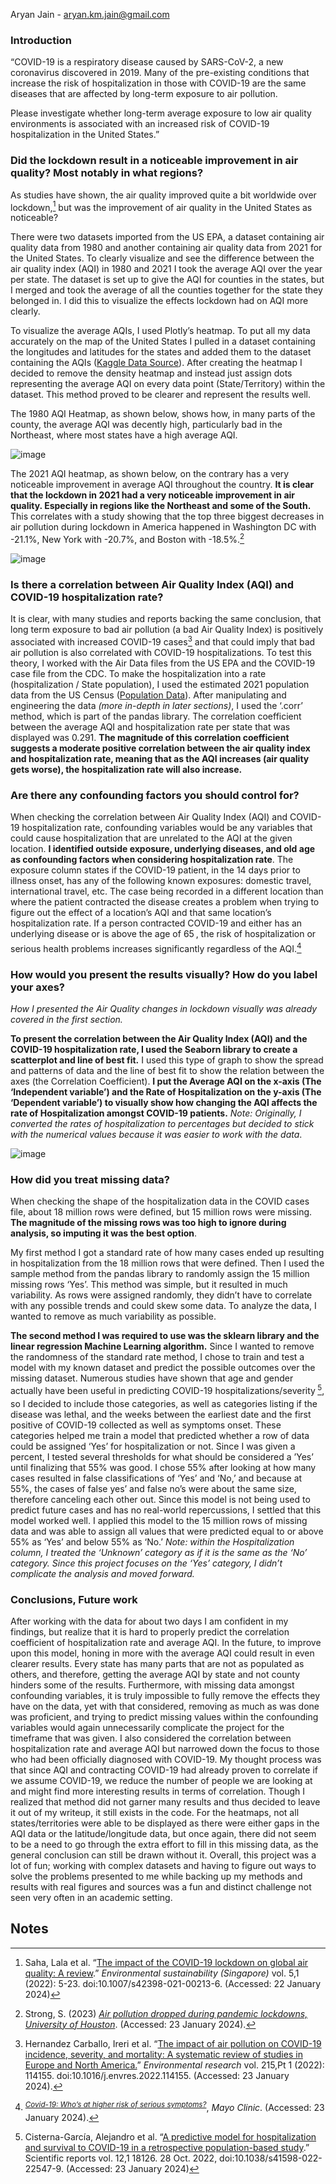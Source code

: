 

Aryan Jain - [aryan.km.jain@gmail.com](mailto:aryan.km.jain@gmail.com)


### Introduction

“COVID-19 is a respiratory disease caused by SARS-CoV-2, a new coronavirus discovered in 2019. Many of the pre-existing conditions that increase the risk of hospitalization in those with COVID-19 are the same diseases that are affected by long-term exposure to air pollution.

Please investigate whether long-term average exposure to low air quality environments is associated with an increased risk of COVID-19 hospitalization in the United States.”


### Did the lockdown result in a noticeable improvement in air quality? Most notably in what regions?

As studies have shown, the air quality improved quite a bit worldwide over lockdown,[^1] but was the improvement of air quality in the United States as noticeable? 

There were two datasets imported from the US EPA, a dataset containing air quality data from 1980 and another containing air quality data from 2021 for the United States. To clearly visualize and see the difference between the air quality index (AQI) in 1980 and 2021 I took the average AQI over the year per state. The dataset is set up to give the AQI for counties in the states, but I merged and took the average of all the counties together for the state they belonged in. I did this to visualize the effects lockdown had on AQI more clearly. 

To visualize the average AQIs, I used Plotly’s heatmap. To put all my data accurately on the map of the United States I pulled in a dataset containing the longitudes and latitudes for the states and added them to the dataset containing the AQIs ([Kaggle Data Source](https://www.kaggle.com/datasets/tennerimaheshwar/us-state-and-territory-latitude-and-longitude-data?resource=download)). After creating the heatmap I decided to remove the density heatmap and instead just assign dots representing the average AQI on every data point (State/Territory) within the dataset. This method proved to be clearer and represent the results well.

The 1980 AQI Heatmap, as shown below, shows how, in many parts of the county, the average AQI was decently high, particularly bad in the Northeast, where most states have a high average AQI.

![image](https://github.com/AryanJain-21/EMD-Challenge/assets/149397817/13115afa-8944-4ea1-9eb8-cb91c4622e7a)


The 2021 AQI heatmap, as shown below, on the contrary has a very noticeable improvement in average AQI throughout the country. **It is clear that the lockdown in 2021 had a very noticeable improvement in air quality. Especially in regions like the Northeast and some of the South.** This correlates with a study showing that the top three biggest decreases in air pollution during lockdown in America happened in Washington DC with -21.1%, New York with -20.7%, and Boston with -18.5%.[^2] 

![image](https://github.com/AryanJain-21/EMD-Challenge/assets/149397817/ae472e13-8434-4a91-992e-b1f0b3577119)


### Is there a correlation between Air Quality Index (AQI) and COVID-19 hospitalization rate?

It is clear, with many studies and reports backing the same conclusion, that long term exposure to bad air pollution (a bad Air Quality Index) is positively associated with increased COVID-19 cases[^3] and that could imply that bad air pollution is also correlated with COVID-19 hospitalizations. To test this theory, I worked with the Air Data files from the US EPA and the COVID-19 case file from the CDC. To make the hospitalization into a rate (hospitalization / State population), I used the estimated 2021 population data from the US Census ([Population Data](https://www.census.gov/data/tables/time-series/demo/popest/2020s-state-total.html)). After manipulating and engineering the data _(more in-depth in later sections)_, I used the ‘.corr’ method, which is part of the pandas library. The correlation coefficient between the average AQI and hospitalization rate per state that was displayed was 0.291. **The magnitude of this correlation coefficient suggests a moderate positive correlation between the air quality index and hospitalization rate, meaning that as the AQI increases (air quality gets worse), the hospitalization rate will also increase.**


### Are there any confounding factors you should control for?

When checking the correlation between Air Quality Index (AQI) and COVID-19 hospitalization rate, confounding variables would be any variables that could cause hospitalization that are unrelated to the AQI at the given location. **I identified outside exposure, underlying diseases, and old age as confounding factors when considering hospitalization rate**. The exposure column states if the COVID-19 patient, in the 14 days prior to illness onset, has any of the following known exposures: domestic travel, international travel, etc. The case being recorded in a different location than where the patient contracted the disease creates a problem when trying to figure out the effect of a location’s AQI and that same location’s hospitalization rate. If a person contracted COVID-19 and either has an underlying disease or is above the age of 65<sub><strong> </strong></sub>, the risk of hospitalization or serious health problems increases significantly regardless of the AQI.[^4] 


### How would you present the results visually? How do you label your axes?

_How I presented the Air Quality changes in lockdown visually was already covered in the first section._ 

**To present the correlation between the Air Quality Index (AQI) and the COVID-19 hospitalization rate, I used the Seaborn library to create a scatterplot and line of best fit.** I used this type of graph to show the spread and patterns of data and the line of best fit to show the relation between the axes (the Correlation Coefficient). **I put the Average AQI on the x-axis (The ‘Independent variable’) and the Rate of Hospitalization on the y-axis (The ‘Dependent variable’) to visually show how changing the AQI affects the rate of Hospitalization amongst COVID-19 patients.** _Note: Originally, I converted the rates of hospitalization to percentages but decided to stick with the numerical values because it was easier to work with the data_.

![image](https://github.com/AryanJain-21/EMD-Challenge/assets/149397817/d80abc76-1221-48a5-889e-339da5887614)



### How did you treat missing data?

When checking the shape of the hospitalization data in the COVID cases file, about 18 million rows were defined, but 15 million rows were missing. **The magnitude of the missing rows was too high to ignore during analysis, so imputing it was the best option**.

My first method I got a standard rate of how many cases ended up resulting in hospitalization from the 18 million rows that were defined. Then I used the sample method from the pandas library to randomly assign the 15 million missing rows ‘Yes’. This method was simple, but it resulted in much variability. As rows were assigned randomly, they didn’t have to correlate with any possible trends and could skew some data. To analyze the data, I wanted to remove as much variability as possible.

**The second method I was required to use was the sklearn library and the linear regression Machine Learning algorithm.** Since I wanted to remove the randomness of the standard rate method, I chose to train and test a model with my known dataset and predict the possible outcomes over the missing dataset. Numerous studies have shown that age and gender actually have been useful in predicting COVID-19 hospitalizations/severity<sub> </sub>[^5], so I decided to include those categories, as well as categories listing if the disease was lethal, and the weeks between the earliest date and the first positive of COVID-19 collected as well as symptoms onset. These categories helped me train a model that predicted whether a row of data could be assigned ‘Yes’ for hospitalization or not. Since I was given a percent, I tested several thresholds for what should be considered a ’Yes’ until finalizing that 55% was good. I chose 55% after looking at how many cases resulted in false classifications of ‘Yes’ and ‘No,’ and because at 55%, the cases of false yes’ and false no’s were about the same size, therefore canceling each other out. Since this model is not being used to predict future cases and has no real-world repercussions, I settled that this model worked well. I applied this model to the 15 million rows of missing data and was able to assign all values that were predicted equal to or above 55% as ‘Yes’ and below 55% as ‘No.’ _Note: within the Hospitalization column, I treated the ‘Unknown’ category as if it is the same as the ‘No’ category. Since this project focuses on the ‘Yes’ category, I didn’t complicate the analysis and moved forward._


### Conclusions, Future work

After working with the data for about two days I am confident in my findings, but realize that it is hard to properly predict the correlation coefficient of hospitalization rate and average AQI. In the future, to improve upon this model, honing in more with the average AQI could result in even clearer results. Every state has many parts that are not as populated as others, and therefore, getting the average AQI by state and not county hinders some of the results. Furthermore, with missing data amongst confounding variables, it is truly impossible to fully remove the effects they have on the data, yet with that considered, removing as much as was done was proficient, and trying to predict missing values within the confounding variables would again unnecessarily complicate the project for the timeframe that was given. I also considered the correlation between hospitalization rate and average AQI but narrowed down the focus to those who had been officially diagnosed with COVID-19. My thought process was that since AQI and contracting COVID-19 had already proven to correlate if we assume COVID-19, we reduce the number of people we are looking at and might find more interesting results in terms of correlation. Though I realized that method did not garner many results and thus decided to leave it out of my writeup, it still exists in the code. For the heatmaps, not all states/territories were able to be displayed as there were either gaps in the AQI data or the latitude/longitude data, but once again, there did not seem to be a need to go through the extra effort to fill in this missing data, as the general conclusion can still be drawn without it. Overall, this project was a lot of fun; working with complex datasets and having to figure out ways to solve the problems presented to me while backing up my methods and results with real figures and sources was a fun and distinct challenge not seen very often in an academic setting. 


<!-- Footnotes themselves at the bottom. -->
## Notes

[^1]:
     Saha, Lala et al. “[The impact of the COVID-19 lockdown on global air quality: A review](https://www.ncbi.nlm.nih.gov/pmc/articles/PMC8819204/).” _Environmental sustainability (Singapore)_ vol. 5,1 (2022): 5-23. doi:10.1007/s42398-021-00213-6. (Accessed: 22 January 2024)

[^2]:
     Strong, S. (2023) _[Air pollution dropped during pandemic lockdowns, University of Houston](https://uh.edu/news-events/stories/2022-news-articles/may-2022/05092242022-uh-covid-air-pollutant-pollution-ghahremanloo-choi.php#:~:text=The%20biggest%20air%20quality%20improvement,Washington%20DC%2C%20%2D21.1%25)_. (Accessed: 23 January 2024). 

[^3]:
     Hernandez Carballo, Ireri et al. “[The impact of air pollution on COVID-19 incidence, severity, and mortality: A systematic review of studies in Europe and North America.](https://www.ncbi.nlm.nih.gov/pmc/articles/PMC9420033/#:~:text=Long%2Dterm%20exposure%20to%20air%20pollution%20is%20more%20frequently%20positively,compared%20to%20short%2Dterm%20exposure.)” _Environmental research_ vol. 215,Pt 1 (2022): 114155. doi:10.1016/j.envres.2022.114155. (Accessed: 23 January 2024).

[^4]:
    <sup> <em><a href="https://www.mayoclinic.org/diseases-conditions/coronavirus/in-depth/coronavirus-who-is-at-risk/art-20483301#:~:text=The%20risk%20of%20developing%20dangerous,systems%2C%20obesity%2C%20or%20diabetes.">Covid-19: Who’s at higher risk of serious symptoms?</a></em></sup>, _Mayo Clinic_. (Accessed: 23 January 2024).

[^5]:
    <sup> </sup>Cisterna-García, Alejandro et al. “[A predictive model for hospitalization and survival to COVID-19 in a retrospective population-based study](https://www.ncbi.nlm.nih.gov/pmc/articles/PMC9614188/#:~:text=We%20identified%20age%2C%20gender%2C%20and,%2C%20and%20hypertension22%2C23.).” Scientific reports vol. 12,1 18126. 28 Oct. 2022, doi:10.1038/s41598-022-22547-9. (Accessed: 23 January 2024)
